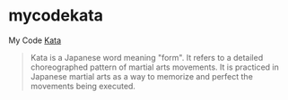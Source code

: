 # mycodekata

My Code [Kata](https://en.wikipedia.org/wiki/Kata) 

> Kata is a Japanese word meaning "form". It refers to a detailed choreographed pattern of martial arts movements. It is practiced in Japanese martial arts as a way to memorize and perfect the movements being executed. 
